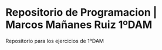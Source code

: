 # Repositorio de Programacion | Marcos Mañanes Ruiz 1ºDAM

Repositorio para los ejercicios de 1ºDAM

